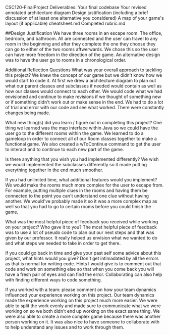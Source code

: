 CSC120-FinalProject
Deliverables:
Your final codebase
Your revised annotated architecture diagram
Design justification (including a brief discussion of at least one alternative you considered)
A map of your game's layout (if applicable)
cheatsheet.md
Completed rubric.md

##Design Justification We have three rooms in an escape room. The office, bedroom, and bathroom. All are connected and the user can travel to any room in the beginning and after they complete the one they choose they can go to either of the two rooms aftwerwards. We chose this so the user can have more freedom in the direction of the game. An alternative design was to have the user go to rooms in a chronological order.

Additional Reflection Questions
What was your overall approach to tackling this project? 
We knew the concept of our game but we didn't know how we would start to code it. At first we drew a architecture diagram to plan out what our parent classes and subclasses if needed would contain as well as how our classes would connect to each other. We would code what we had envisioned and continue to make revisions if we thought of something new or if something didn't work out or make sense in the end. We had to do a lot of trial and error with our code and see what worked. There were constantly changes being made.

What new thing(s) did you learn / figure out in completing this project? 
One thing we learned was the map interface within Java so we could have the user go to the different rooms within the game. We learned to do a gameloop in order to connect all of our Room classes together to make a functional game. We also created a wToContinue command to get the user to interact and to continue to each new part of the game.

Is there anything that you wish you had implemented differently? 
We wish we would implemented the subclasses differently so it made putting everything together in the end much  smoother.

If you had unlimited time, what additional features would you implement? 
We would make the rooms much more complex for the user to escape from. For example, putting multiple clues in the rooms and having them be connected to the point you can't understand one clue without having another. We would've probably made it so it was a more complex map as well so that you had to go to certain rooms before you could finish the game. 

What was the most helpful piece of feedback you received while working on your project? Who gave it to you? 
The most helpful piece of feedback was to use a lot of pseudo code to plan out our next steps and that was given by our professor. It really helped us envision what we wanted to do and what steps we needed to take in order to get there.

If you could go back in time and give your past self some advice about this project, what hints would you give? 
Don't get intimadated by all the errors as that is normal for writing code. Hints I would give is to comment out that code and work on something else so that when you come back you will have a fresh pair of eyes and can find the error. Collaborating can also help with finding different ways to code something.

If you worked with a team: please comment on how your team dynamics influenced your experience working on this project. 
Our team dynamics made the experience working on this project much more easier. We were able to split the work evenly and made sure to communicate what we were working on so we both didn't end up working on the exact same thing. We were also able to create a more complex game because there was another person working on it. It was also nice to have someone to collaborate with to help understand any issues and to work through them.
